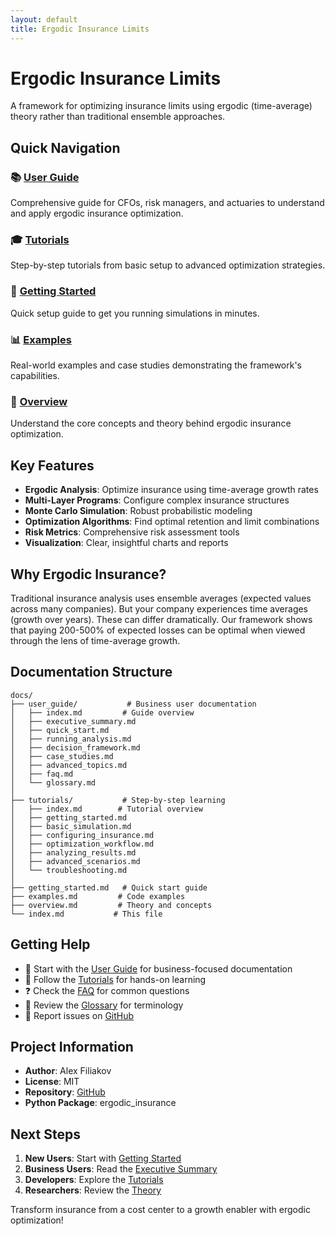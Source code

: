 ```yaml
---
layout: default
title: Ergodic Insurance Limits
---
```


# Ergodic Insurance Limits

A framework for optimizing insurance limits using ergodic (time-average) theory rather than traditional ensemble approaches.

## Quick Navigation

### 📚 [User Guide](user_guide/)
Comprehensive guide for CFOs, risk managers, and actuaries to understand and apply ergodic insurance optimization.

### 🎓 [Tutorials](tutorials/)
Step-by-step tutorials from basic setup to advanced optimization strategies.

### 🚀 [Getting Started](getting_started.md)
Quick setup guide to get you running simulations in minutes.

### 📊 [Examples](examples.md)
Real-world examples and case studies demonstrating the framework's capabilities.

### 📖 [Overview](overview.md)
Understand the core concepts and theory behind ergodic insurance optimization.

## Key Features

- **Ergodic Analysis**: Optimize insurance using time-average growth rates
- **Multi-Layer Programs**: Configure complex insurance structures
- **Monte Carlo Simulation**: Robust probabilistic modeling
- **Optimization Algorithms**: Find optimal retention and limit combinations
- **Risk Metrics**: Comprehensive risk assessment tools
- **Visualization**: Clear, insightful charts and reports

## Why Ergodic Insurance?

Traditional insurance analysis uses ensemble averages (expected values across many companies). But your company experiences time averages (growth over years). These can differ dramatically. Our framework shows that paying 200-500% of expected losses can be optimal when viewed through the lens of time-average growth.

## Documentation Structure

```
docs/
├── user_guide/           # Business user documentation
│   ├── index.md         # Guide overview
│   ├── executive_summary.md
│   ├── quick_start.md
│   ├── running_analysis.md
│   ├── decision_framework.md
│   ├── case_studies.md
│   ├── advanced_topics.md
│   ├── faq.md
│   └── glossary.md
│
├── tutorials/           # Step-by-step learning
│   ├── index.md        # Tutorial overview
│   ├── getting_started.md
│   ├── basic_simulation.md
│   ├── configuring_insurance.md
│   ├── optimization_workflow.md
│   ├── analyzing_results.md
│   ├── advanced_scenarios.md
│   └── troubleshooting.md
│
├── getting_started.md   # Quick start guide
├── examples.md         # Code examples
├── overview.md         # Theory and concepts
└── index.md           # This file
```

## Getting Help

- 📘 Start with the [User Guide](user_guide/) for business-focused documentation
- 🎯 Follow the [Tutorials](tutorials/) for hands-on learning
- ❓ Check the [FAQ](user_guide/faq.md) for common questions
- 📝 Review the [Glossary](user_guide/glossary.md) for terminology
- 🐛 Report issues on [GitHub](https://github.com/AlexFiliakov/Ergodic-Insurance-Limits/issues)

## Project Information

- **Author**: Alex Filiakov
- **License**: MIT
- **Repository**: [GitHub](https://github.com/AlexFiliakov/Ergodic-Insurance-Limits)
- **Python Package**: ergodic_insurance

## Next Steps

1. **New Users**: Start with [Getting Started](getting_started.md)
2. **Business Users**: Read the [Executive Summary](user_guide/executive_summary.md)
3. **Developers**: Explore the [Tutorials](tutorials/)
4. **Researchers**: Review the [Theory](overview.md)

Transform insurance from a cost center to a growth enabler with ergodic optimization!
